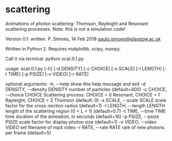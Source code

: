 # scattering
Animations of photon scattering: Thomson, Rayleight and Resonant
scattering processes. Note: this is not a simulation code!

Version 0.1: written.
P. Simoes, 14 Feb 2018
paulo.simoes@glasgow.ac.uk

Written in Python 2. Requires matplotlib, scipy, numpy.

Call it via terminal:
python scat.0.1.py

usage: scat.0.1.py [-h] [-d DENSITY] [-c CHOICE] [-s SCALE] [-l LENGTH]
                   [-t TIME] [-p PSIZE] [-v VIDEO] [-r RATE]

optional arguments:
  -h, --help            show this help message and exit
  -d DENSITY, --density DENSITY
                        number of particles (default=400)
  -c CHOICE, --choice CHOICE
                        Scattering process: CHOICE = 0 Resonant, CHOICE = 1
                        Rayleight, CHOICE = 2 Thomson (default: 0)
  -s SCALE, --scale SCALE
                        scale factor for the cross-section radius (default=1)
  -l LENGTH, --length LENGTH
                        length of the scattering region (0 < L < 1)
                        (default=0.7)
  -t TIME, --time TIME  time duration of the animation, in seconds
                        (default=16)
  -p PSIZE, --psize PSIZE
                        scale factor for display photon size (default=1)
  -v VIDEO, --video VIDEO
                        set filename of mp4 video
  -r RATE, --rate RATE  rate of new photons per frame (default=5)
